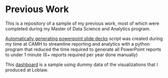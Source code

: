 # Previous Work
This is a repository of a sample of my previous work, most of which were completed during my Master of Data Science and Analytics program. 

[Automatically generating powerpoint slide decks](https://github.com/claudiachoi/Sample-Projects/blob/master/Automatically%20generating%20powerpoint%20slide%20decks.ipynb) script was created during my time at CAMH to streamline reporting and analytics with a python program that reduced the time required to generate all PowerPoint reports to under 1 minute (6+ reports required per year done manually)

This [dashboard](https://github.com/claudiachoi/Sample-Projects/blob/master/dashboard_sample.pdf) is a sample using dummy data of the visualizations that I produced at Loblaw.
